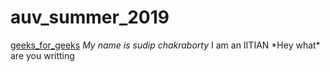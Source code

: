 # auv_summer_2019

[geeks_for_geeks](https://www.geeksforgeeks.org/)
_My name is sudip chakraborty_ I am an IITIAN
\*Hey what\* are you writting
